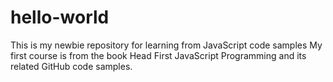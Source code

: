 # hello-world
This is my newbie repository for learning from JavaScript code samples
My first course is from the book Head First JavaScript Programming and its related GitHub code samples.
